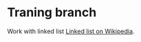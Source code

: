 # Traning branch

Work with linked list [Linked list on Wikipedia](https://en.wikipedia.org/wiki/Linked_list).

